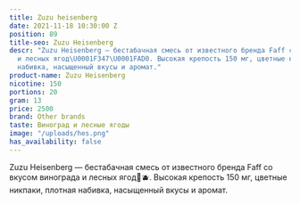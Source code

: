 ```yaml
---
title: Zuzu heisenberg
date: 2021-11-18 10:30:00 Z
position: 89
title-seo: Zuzu Heisenberg
descr: "Zuzu Heisenberg — бестабачная смесь от известного бренда Faff со вкусом винограда
  и лесных ягод\U0001F347\U0001FAD0. Высокая крепость 150 мг, цветные никпаки, плотная
  набивка, насыщенный вкусы и аромат."
product-name: Zuzu Heisenberg
nicotine: 150
portions: 20
gram: 13
price: 2500
brand: Other brands
taste: Виноград и лесные ягоды
image: "/uploads/hes.png"
has_availability: false
---
```


Zuzu Heisenberg — бестабачная смесь от известного бренда Faff со вкусом винограда и лесных ягод🍇🫐. Высокая крепость 150 мг, цветные никпаки, плотная набивка, насыщенный вкусы и аромат.
